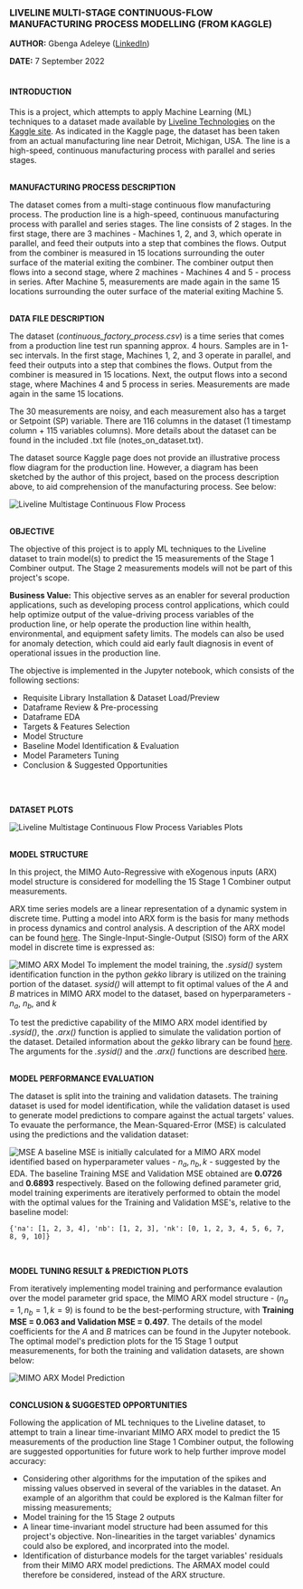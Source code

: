 ### LIVELINE MULTI-STAGE CONTINUOUS-FLOW MANUFACTURING PROCESS MODELLING (FROM KAGGLE)


**AUTHOR:** Gbenga Adeleye ([LinkedIn](www.linkedin.com/in/gbenga-adeleye-p-eng-29189716))

**DATE:** 7 September 2022
<br>
<br>
#### INTRODUCTION
This is a project, which attempts to apply Machine Learning (ML) techniques to a dataset made available by [Liveline Technologies](https://www.liveline.tech/) on the [Kaggle site](https://www.kaggle.com/datasets/supergus/multistage-continuousflow-manufacturing-process?rvi=1). As indicated in the Kaggle page, the dataset has been taken from an actual manufacturing line near Detroit, Michigan, USA. The line is a high-speed, continuous manufacturing process with parallel and series stages.
<br>
<br>

**MANUFACTURING PROCESS DESCRIPTION**

The dataset comes from a multi-stage continuous flow manufacturing process. The production line is a high-speed, continuous manufacturing process with parallel and series stages. The line consists of 2 stages. In the first stage, there are 3 machines - Machines 1, 2, and 3, which operate in parallel, and feed their outputs into a step that combines the flows. Output from the combiner is measured in 15 locations surrounding the outer surface of the material exiting the combiner. The combiner output then flows into a second stage, where 2 machines - Machines 4 and 5 - process in series. After Machine 5, measurements are made again in the same 15 locations surrounding the outer surface of the material exiting Machine 5.
<br>
<br>

**DATA FILE DESCRIPTION**

The dataset (*continuous_factory_process.csv*) is a time series that comes from a production line test run spanning approx. 4 hours. Samples are in 1-sec intervals. In the first stage, Machines 1, 2, and 3 operate in parallel, and feed their outputs into a step that combines the flows. Output from the combiner is measured in 15 locations. Next, the output flows into a second stage, where Machines 4 and 5 process in series. Measurements are made again in the same 15 locations.

The 30 measurements are noisy, and each measurement also has a target or Setpoint (SP) variable. There are 116 columns in the dataset (1 timestamp column + 115 variables columns). More details about the dataset can be found in the included .txt file (notes_on_dataset.txt).

The dataset source Kaggle page does not provide an illustrative process flow diagram for the production line. However, a diagram has been sketched by the author of this project, based on the process description above, to aid comprehension of the manufacturing process. See below:

![Liveline Multistage Continuous Flow Process](https://user-images.githubusercontent.com/106351334/193079176-658619a2-d48c-46ab-889d-820584ec97c4.png)
<br>
<br>

**OBJECTIVE**

The objective of this project is to apply ML techniques to the Liveline dataset to train model(s) to predict the 15 measurements of the Stage 1 Combiner output. The Stage 2 measurements models will not be part of this project's scope.

**Business Value:** This objective serves as an enabler for several production applications, such as developing process control applications, which could help optimize output of the value-driving process variables of the production line, or help operate the production line within health, environmental, and equipment safety limits. The models can also be used for anomaly detection, which could aid early fault diagnosis in event of operational issues in the production line.

The objective is implemented in the Jupyter notebook, which consists of the following sections:

*   Requisite Library Installation & Dataset Load/Preview
*   Dataframe Review & Pre-processing
*   Dataframe EDA
*   Targets & Features Selection
*   Model Structure
*   Baseline Model Identification & Evaluation
*   Model Parameters Tuning
*   Conclusion & Suggested Opportunities
<br>
<br>

**DATASET PLOTS**

![Liveline Multistage Continuous Flow Process Variables Plots](https://user-images.githubusercontent.com/106351334/193084160-faf7428d-a5b2-4a11-9208-c0f346e494d1.png)
<br>
<br>

**MODEL STRUCTURE**

In this project, the MIMO Auto-Regressive with eXogenous inputs (ARX) model structure is considered for modelling the 15 Stage 1 Combiner output measurements.

ARX time series models are a linear representation of a dynamic system in discrete time. Putting a model into ARX form is the basis for many methods in process dynamics and control analysis. A description of the ARX model can be found [here](https://en.wikipedia.org/wiki/Autoregressive_model). The Single-Input-Single-Output (SISO) form of the ARX model in discrete time is expressed as:

![MIMO ARX Model](https://user-images.githubusercontent.com/106351334/193307256-1a9d3fc9-c3c8-45f6-9336-1ce72eec35d3.png)
To implement the model training, the *.sysid()* system identification function in the python *gekko* library is utilized on the training portion of the dataset. *sysid()* will attempt to fit optimal values of the $A$ and $B$ matrices in MIMO ARX model to the dataset, based on hyperparameters - $n_{a}$, $n_{b}$, and $k$

To test the predictive capability of the MIMO ARX model identified by *.sysid()*, the *.arx()* function is applied to simulate the validation portion of the dataset. Detailed information about the *gekko* library can be found [here](https://gekko.readthedocs.io/en/latest/index.html). The arguments for the *.sysid()* and the *.arx()* functions are described [here](https://gekko.readthedocs.io/en/latest/model_methods.html?highlight=sysid#pre-built-objects).
<br>
<br>

**MODEL PERFORMANCE EVALUATION**

The dataset is split into the training and validation datasets. The training dataset is used for model identification, while the validation dataset is used to generate model predictions to compare against the actual targets' values. To evauate the performance, the Mean-Squared-Error (MSE) is calculated using the predictions and the validation dataset:

![MSE](https://user-images.githubusercontent.com/106351334/193311954-22583738-1c3d-4785-8cd3-1ba090a772e1.png)
A baseline MSE is initially calculated for a MIMO ARX model identified based on hyperparameter values - $n_{a}, n_{b}, k$ - suggested by the EDA. The baseline Training MSE and Validation MSE obtained are **0.0726** and **0.6893** respectively. Based on the following defined parameter grid, model training experiments are iteratively performed to obtain the model with the optimal values for the Training and Validation MSE's, relative to the baseline model:
```
{'na': [1, 2, 3, 4], 'nb': [1, 2, 3], 'nk': [0, 1, 2, 3, 4, 5, 6, 7, 8, 9, 10]}
```
<br>

**MODEL TUNING RESULT & PREDICTION PLOTS**

From iteratively implementing model training and performance evalaution over the model parameter grid space, the MIMO ARX model structure - $(n_{a}=1, n_{b}=1, k=9)$ is found to be the best-performing structure, with **Training MSE = 0.063 and Validation MSE = 0.497**. The details of the model coefficients for the $A$ and $B$ matrices can be found in the Jupyter notebook. The optimal model's prediction plots for the 15 Stage 1 output measuremenents, for both the training and validation datasets, are shown below:
<br>

![MIMO ARX Model Prediction](https://user-images.githubusercontent.com/106351334/193417856-d7e89cbe-c04e-498d-a18d-e51a427aa01b.png)
<br>
<br>

**CONCLUSION & SUGGESTED OPPORTUNITIES**

Following the application of ML techniques to the Liveline dataset, to attempt to train a linear time-invariant MIMO ARX model to predict the 15 measurements of the production line Stage 1 Combiner output, the following are suggested opportunities for future work to help further improve model accuracy:
* Considering other algorithms for the imputation of the spikes and missing values observed in several of the variables in the dataset. An example of an algorithm that could be explored is the Kalman filter for missing measurements;
* Model training for the 15 Stage 2 outputs 
* A linear time-invariant model structure had been assumed for this project's objective. Non-linearities in the target variables' dynamics could also be explored, and incorprated into the model.
* Identification of disturbance models for the target variables' residuals from their MIMO ARX model predictions. The ARMAX model could therefore be considered, instead of the ARX structure.





